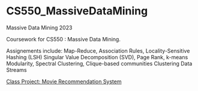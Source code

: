 # CS550_MassiveDataMining
Massive Data Mining 2023

Coursework for CS550 : Massive Data Mining.

Assignements include:
Map-Reduce, Association Rules, Locality-Sensitive Hashing (LSH)
Singular Value Decomposition (SVD), Page Rank, k-means
Modularity, Spectral Clustering, Clique-based communities
Clustering Data Streams

[Class Project: Movie Recommendation System](https://github.com/Sanchit98/Movie-Recommendation-System)
